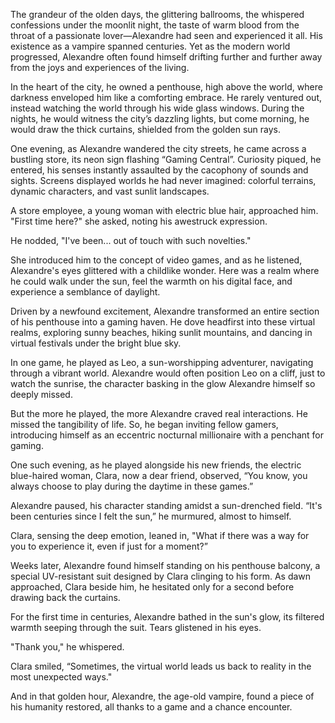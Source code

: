 The grandeur of the olden days, the glittering ballrooms, the whispered confessions under the moonlit night, the taste of warm blood from the throat of a passionate lover—Alexandre had seen and experienced it all. His existence as a vampire spanned centuries. Yet as the modern world progressed, Alexandre often found himself drifting further and further away from the joys and experiences of the living.

In the heart of the city, he owned a penthouse, high above the world, where darkness enveloped him like a comforting embrace. He rarely ventured out, instead watching the world through his wide glass windows. During the nights, he would witness the city’s dazzling lights, but come morning, he would draw the thick curtains, shielded from the golden sun rays.

One evening, as Alexandre wandered the city streets, he came across a bustling store, its neon sign flashing “Gaming Central”. Curiosity piqued, he entered, his senses instantly assaulted by the cacophony of sounds and sights. Screens displayed worlds he had never imagined: colorful terrains, dynamic characters, and vast sunlit landscapes. 

A store employee, a young woman with electric blue hair, approached him. "First time here?" she asked, noting his awestruck expression.

He nodded, "I've been... out of touch with such novelties."

She introduced him to the concept of video games, and as he listened, Alexandre's eyes glittered with a childlike wonder. Here was a realm where he could walk under the sun, feel the warmth on his digital face, and experience a semblance of daylight.

Driven by a newfound excitement, Alexandre transformed an entire section of his penthouse into a gaming haven. He dove headfirst into these virtual realms, exploring sunny beaches, hiking sunlit mountains, and dancing in virtual festivals under the bright blue sky.

In one game, he played as Leo, a sun-worshipping adventurer, navigating through a vibrant world. Alexandre would often position Leo on a cliff, just to watch the sunrise, the character basking in the glow Alexandre himself so deeply missed.

But the more he played, the more Alexandre craved real interactions. He missed the tangibility of life. So, he began inviting fellow gamers, introducing himself as an eccentric nocturnal millionaire with a penchant for gaming.

One such evening, as he played alongside his new friends, the electric blue-haired woman, Clara, now a dear friend, observed, “You know, you always choose to play during the daytime in these games.”

Alexandre paused, his character standing amidst a sun-drenched field. “It's been centuries since I felt the sun,” he murmured, almost to himself.

Clara, sensing the deep emotion, leaned in, "What if there was a way for you to experience it, even if just for a moment?”

Weeks later, Alexandre found himself standing on his penthouse balcony, a special UV-resistant suit designed by Clara clinging to his form. As dawn approached, Clara beside him, he hesitated only for a second before drawing back the curtains.

For the first time in centuries, Alexandre bathed in the sun's glow, its filtered warmth seeping through the suit. Tears glistened in his eyes.

"Thank you," he whispered.

Clara smiled, “Sometimes, the virtual world leads us back to reality in the most unexpected ways."

And in that golden hour, Alexandre, the age-old vampire, found a piece of his humanity restored, all thanks to a game and a chance encounter.